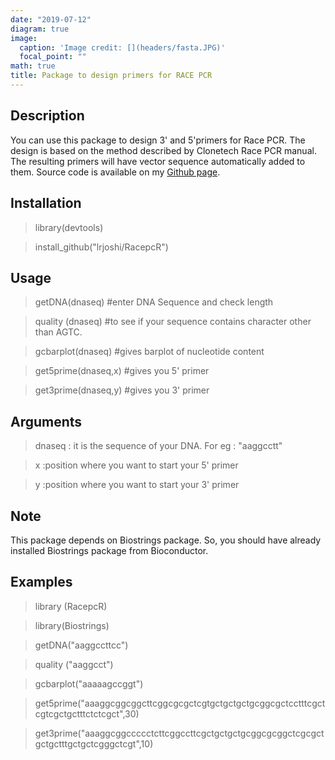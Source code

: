 ```yaml
---
date: "2019-07-12"
diagram: true
image:
  caption: 'Image credit: [](headers/fasta.JPG)'
  focal_point: ""
math: true
title: Package to design primers for RACE PCR
---
```



## Description
You can use this package to design 3' and 5'primers for Race PCR. The design is based on the method described by Clonetech Race PCR manual. The resulting primers will have vector sequence automatically added to them. Source code is available on my [Github page](https://github.com/lrjoshi/RacepcR).

## Installation
>library(devtools)

>install_github("lrjoshi/RacepcR")

## Usage
>getDNA(dnaseq) #enter DNA Sequence and check length

>quality (dnaseq) #to see if your sequence contains character other than AGTC.

>gcbarplot(dnaseq) #gives barplot of nucleotide content

>get5prime(dnaseq,x) #gives you 5' primer

>get3prime(dnaseq,y) #gives you 3' primer

## Arguments
>dnaseq	: it is the sequence of your DNA. For eg : "aaggcctt"

>x	:position where you want to start your 5' primer

>y	:position where you want to start your 3' primer

## Note
This package depends on Biostrings package. So, you should have already installed Biostrings package from Bioconductor.

## Examples
>library (RacepcR)

>library(Biostrings)

>getDNA("aaggccttcc")

>quality ("aaggcct")

>gcbarplot("aaaaagccggt")

>get5prime("aaaggcggcggcttcggcgcgctcgtgctgctgctgcggcgctcctttcgctcgtcgctgctttctctcgct",30)

>get3prime("aaaggcggccccctcttcggccttcgctgctgctgcggcgcggctcgcgctgctgctttgctgctcgggctcgt",10)